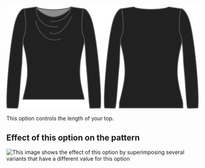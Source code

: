 ![The length bonus option on Diana](./lengthbonus.svg)

This option controls the length of your top.

## Effect of this option on the pattern

![This image shows the effect of this option by superimposing several variants that have a different value for this option](diana\_lengthbonus\_sample.svg "Effect of this option on the pattern")
